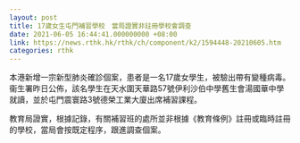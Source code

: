 ```yaml
---
layout: post
title: 17歲女生屯門補習學校　當局證實非註冊學校會調查
date: 2021-06-05 16:44:41.000000000 +08:00
link: https://news.rthk.hk/rthk/ch/component/k2/1594448-20210605.htm
categories: rthk
---
```


本港新增一宗新型肺炎確診個案，患者是一名17歲女學生，被驗出帶有變種病毒。衞生署昨日公佈，該名學生在天水圍天華路57號伊利沙伯中學舊生會湯國華中學就讀，並於屯門震寰路3號德榮工業大廈出席補習課程。

教育局證實，根據記錄，有關補習班的處所並非根據《教育條例》註冊或臨時註冊的學校，當局會按既定程序，跟進調查個案。
